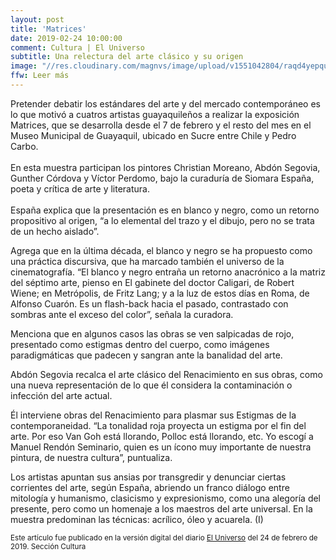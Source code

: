```yaml
---
layout: post
title: 'Matrices'
date: 2019-02-24 10:00:00
comment: Cultura | El Universo
subtitle: Una relectura del arte clásico y su origen
image: "//res.cloudinary.com/magnvs/image/upload/v1551042804/raqd4yepqumd5ildd2vy.jpg"
ffw: Leer más
---
```

Pretender debatir los estándares del arte y del mercado contemporáneo es lo que motivó a cuatros artistas guayaquileños a realizar la exposición Matrices, que se desarrolla desde el 7 de febrero y el resto del mes en el Museo Municipal de Guayaquil, ubicado en Sucre entre Chile y Pedro Carbo.<br /><br />
En esta muestra participan los pintores Christian Moreano, Abdón Segovia, Gunther Córdova y Víctor Perdomo, bajo la curaduría de Siomara España, poeta y crítica de arte y literatura.<br /><br />
España explica que la presentación es en blanco y negro, como un retorno propositivo al origen, “a lo elemental del trazo y el dibujo, pero no se trata de un hecho aislado”.

Agrega que en la última década, el blanco y negro se ha propuesto como una práctica discursiva, que ha marcado también el universo de la cinematografía. “El blanco y negro entraña un retorno anacrónico a la matriz del séptimo arte, pienso en El gabinete del doctor Caligari, de Robert Wiene; en Metrópolis, de Fritz Lang; y a la luz de estos días en Roma, de Alfonso Cuarón. Es un flash-back hacia el pasado, contrastado con sombras ante el exceso del color”, señala la curadora.

Menciona que en algunos casos las obras se ven salpicadas de rojo, presentado como estigmas dentro del cuerpo, como imágenes paradigmáticas que padecen y sangran ante la banalidad del arte.

Abdón Segovia recalca el arte clásico del Renacimiento en sus obras, como una nueva representación de lo que él considera la contaminación o infección del arte actual.

Él interviene obras del Renacimiento para plasmar sus Estigmas de la contemporaneidad. “La tonalidad roja proyecta un estigma por el fin del arte. Por eso Van Goh está llorando, Polloc está llorando, etc. Yo escogí a Manuel Rendón Seminario, quien es un ícono muy importante de nuestra pintura, de nuestra cultura”, puntualiza.

Los artistas apuntan sus ansias por transgredir y denunciar ciertas corrientes del arte, según España, abriendo un franco diálogo entre mitología y humanismo, clasicismo y expresionismo, como una alegoría del presente, pero como un homenaje a los maestros del arte universal. En la muestra predominan las técnicas: acrílico, óleo y acuarela. (I)

<small>Este artículo fue publicado en la versión digital del diario [El Universo](//www.eluniverso.com/entretenimiento/2019/02/24/nota/7203872/matrices-relectura-arte-clasico-su-origen) del 24 de febrero de 2019. Sección Cultura</small>
